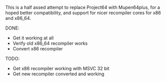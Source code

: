 This is a half assed attempt to replace Project64 with Mupen64plus, for a hoped better compatibility, and support for nicer recompiler cores for x86 and x86_64.

DONE:
* Get it working at all
* Verify old x86_64 recompiler works
* Convert x86 recompiler

TODO:
* Get x86 recompiler working with MSVC 32 bit
* Get new recompiler converted and working
